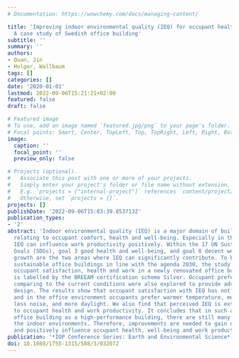 ```yaml
---
# Documentation: https://wowchemy.com/docs/managing-content/

title: 'Improving indoor environmental quality (IEQ) for occupant health and well-being:
  A case study of Swedish office building'
subtitle: ''
summary: ''
authors:
- Quan, Jin
- Holger, Wallbaum
tags: []
categories: []
date: '2020-01-01'
lastmod: 2022-09-06T15:21:21+02:00
featured: false
draft: false

# Featured image
# To use, add an image named `featured.jpg/png` to your page's folder.
# Focal points: Smart, Center, TopLeft, Top, TopRight, Left, Right, BottomLeft, Bottom, BottomRight.
image:
  caption: ''
  focal_point: ''
  preview_only: false

# Projects (optional).
#   Associate this post with one or more of your projects.
#   Simply enter your project's folder or file name without extension.
#   E.g. `projects = ["internal-project"]` references `content/project/deep-learning/index.md`.
#   Otherwise, set `projects = []`.
projects: []
publishDate: '2022-09-06T15:03:39.853713Z'
publication_types:
- '2'
abstract: 'Indoor environmental quality (IEQ) is a major domain of building conditions
  relating to occupant comfort, health and well-being. Especially in the office environment,
  IEQ can influence work productivity positively. Within the 17 UN Sustainable Development
  Goals (SDGs), goal 3 good health and well-being, and goal 8 decent work and economic
  growth are the two areas where IEQ can significantly contribute. To better design
  sustainable office buildings in line with the agenda 2030, the study aims to examine
  occupant satisfaction, health and work in a newly renovated office building which
  is labelled by the BREEAM certification scheme Silver. Occupant preferences of IEQ
  comparing to the current conditions were also explored to provide advice for future
  design. The results show that occupant satisfaction with IEQ has not well achieved
  and in the office environment occupants prefer warmer temperature, more fresh air,
  less noise, and more daylight. We also find that perceived IEQ is extensively related
  to occupant health and work productivity. It concludes that in such a newly renovated
  office building as a high-performance building, there are still many problems from
  the indoor environments. Therefore, improvements are needed to gain occupant satisfaction
  and positively influence occupant health, well-being and work productivity.  '
publication: '*IOP Conference Series: Earth and Environmental Science*'
doi: 10.1088/1755-1315/588/3/032072
---
```

